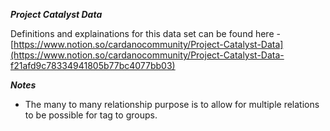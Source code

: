 ***Project Catalyst Data***

Definitions and explainations for this data set can be found here - [https://www.notion.so/cardanocommunity/Project-Catalyst-Data](https://www.notion.so/cardanocommunity/Project-Catalyst-Data-f21afd9c78334941805b77bc4077bb03)

***Notes***

- The many to many relationship purpose is to allow for multiple relations to be possible for tag to groups.
